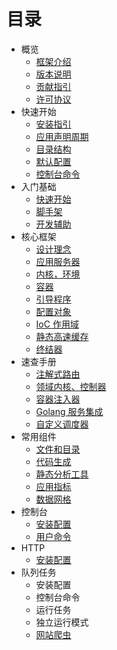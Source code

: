 # 目录

- 概览
  - [框架介绍](about/spiral.md)
  - [版本说明](about/semver.md)
  - [贡献指引](about/contributing.md)
  - [许可协议](/license.md)
- 快速开始
  - [安装指引](start/install.md)
  - [应用声明周期](start/workers.md)
  - [目录结构](start/structure.md)
  - [默认配置](start/configuration.md)
  - [控制台命令](start/commands.md)
- 入门基础
  - [快速开始](basics/quick-start.md)
  - [脚手架](basics/scaffolding.md)
  - [开发辅助](basics/prototype.md)
- 核心框架
  - [设计理念](framework/design.md)
  - [应用服务器](framework/application-server.md)
  - [内核，环境](framework/kernel.md)
  - [容器](framework/container.md)
  - [引导程序](framework/bootloaders.md)
  - [配置对象](framework/config.md)
  - [IoC 作用域](framework/scopes.md)
  - [静态高速缓存](framework/memory.md)
  - [终结器](framework/finalizers.md)
- 速查手册
  - [注解式路由](cookbook/annotated-routes.md)
  - [领域内核、控制器](cookbook/domain-core.md)
  - [容器注入器](cookbook/injector.md)
  - [Golang 服务集成](cookbook/golang-library.md)
  - [自定义调度器](cookbook/custom-dispatcher.md)
- 常用组件
  - [文件和目录](components/files.md)
  - [代码生成](components/reactor.md)
  - [静态分析工具](components/tokenizer.md)
  - [应用指标](components/metrics.md)
  - [数据网格](components/data-grid.md)
- 控制台
  - [安装配置](console/configuration.md)
  - [用户命令](console/commands.md)
- HTTP
  - [安装配置](http/configuration.md)
- 队列任务
  - 安装配置
  - 控制台命令
  - 运行任务
  - 独立运行模式
  - [网站爬虫](queue/scraper.md)

